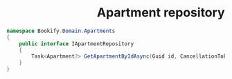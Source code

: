 <div dir="rtl">

# Apartment repository

</div>

```csharp
namespace Bookify.Domain.Apartments
{
    public interface IApartmentRepository
    {
        Task<Apartment?> GetApartmentByIdAsync(Guid id, CancellationToken cancellationToken = default);
    }
}
```